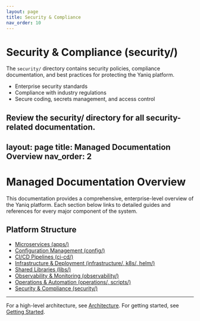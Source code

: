 ```yaml
---
layout: page
title: Security & Compliance
nav_order: 10
---
```


# Security & Compliance (security/)

The `security/` directory contains security policies, compliance documentation, and best practices for protecting the Yaniq platform.

- Enterprise security standards
- Compliance with industry regulations
- Secure coding, secrets management, and access control

Review the security/ directory for all security-related documentation.
---
layout: page
title: Managed Documentation Overview
nav_order: 2
---

# Managed Documentation Overview

This documentation provides a comprehensive, enterprise-level overview of the Yaniq platform. Each section below links to detailed guides and references for every major component of the system.

## Platform Structure

- [Microservices (apps/)](services.md)
- [Configuration Management (config/)](configuration.md)
- [CI/CD Pipelines (ci-cd/)](ci-cd.md)
- [Infrastructure & Deployment (infrastructure/, k8s/, helm/)](infrastructure.md)
- [Shared Libraries (libs/)](libraries.md)
- [Observability & Monitoring (observability/)](observability.md)
- [Operations & Automation (operations/, scripts/)](operations.md)
- [Security & Compliance (security/)](security.md)

---

For a high-level architecture, see [Architecture](architecture.md). For getting started, see [Getting Started](GETTING_STARTED.md).

